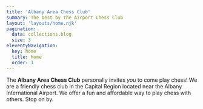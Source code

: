 ```yaml
---
title: 'Albany Area Chess Club'
summary: The best by the Airport Chess Club
layout: 'layouts/home.njk'
pagination: 
  data: collections.blog
  size: 3
eleventyNavigation:
  key: home
  title: Home
  order: 1
---
```


The **Albany Area Chess Club** personally invites *you* to come play chess! We are a friendly chess club in the Capital Region located near the Albany International Airport. We offer a fun and affordable way to play chess with others. Stop on by.

